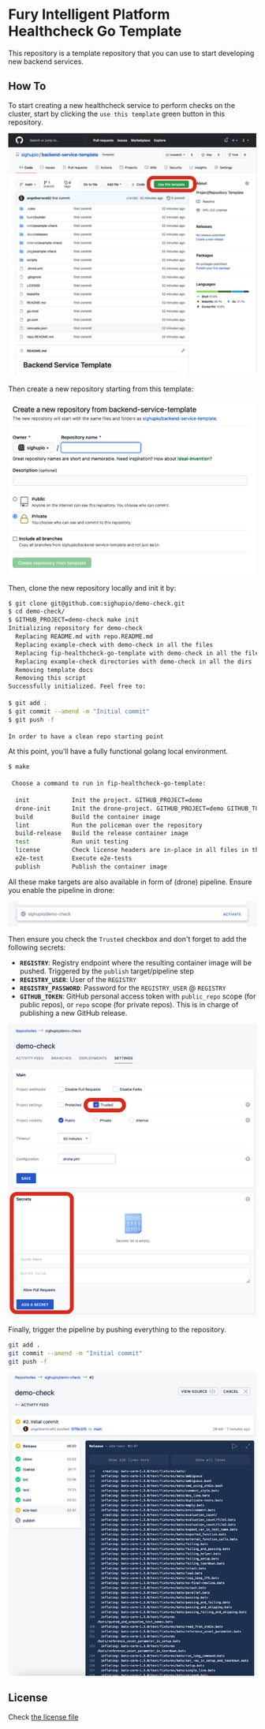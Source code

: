 # Fury Intelligent Platform Healthcheck Go Template

This repository is a template repository that you can use to start developing new backend services.

## How To

To start creating a new healthcheck service to perform checks on the cluster, start by clicking the `use this template`
green button in this repository.

![Use This Template](docs/template/use.png)

Then create a new repository starting from this template:

![New Repository](docs/template/new-repo.png)

Then, clone the new repository locally and init it by:

```bash
$ git clone git@github.com:sighupio/demo-check.git
$ cd demo-check/
$ GITHUB_PROJECT=demo-check make init
Initializing repository for demo-check
  Replacing README.md with repo.README.md
  Replacing example-check with demo-check in all the files
  Replacing fip-healthcheck-go-template with demo-check in all the files
  Replacing example-check directories with demo-check in all the dirs
  Removing template docs
  Removing this script
Successfully initialized. Feel free to:

$ git add .
$ git commit --amend -m "Initial commit"
$ git push -f

In order to have a clean repo starting point
```

At this point, you'll have a fully functional golang local environment.

```bash
$ make

 Choose a command to run in fip-healthcheck-go-template:

  init            Init the project. GITHUB_PROJECT=demo
  drone-init      Init the drone-project. GITHUB_PROJECT=demo GITHUB_TOKEN=123token321 DRONE_TOKEN=tokenhere REGISTRY=registry.sighup.io REGISTRY_USER=robotuser REGISTRY_PASSWORD=thepassword make drone-init
  build           Build the container image
  lint            Run the policeman over the repository
  build-release   Build the release container image
  test            Run unit testing
  license         Check license headers are in-place in all files in the project
  e2e-test        Execute e2e-tests
  publish         Publish the container image
```

All these make targets are also available in form of (drone) pipeline.
Ensure you enable the pipeline in drone:

![Enable pipeline](docs/template/activate-pipeline.png)

Then ensure you check the `Trusted` checkbox and don't forget to add the following secrets:

- **`REGISTRY`**: Registry endpoint where the resulting container image will be pushed.
Triggered by the `publish` target/pipeline step
- **`REGISTRY_USER`**: User of the `REGISTRY`
- **`REGISTRY_PASSWORD`**: Password for the `REGISTRY_USER` @ `REGISTRY`
- **`GITHUB_TOKEN`**: GitHub personal access token with `public_repo` scope (for public repos),
or `repo` scope (for private repos). This is in charge of publishing a new GitHub release.

![Configure pipeline](docs/template/configure-pipeline.png)

Finally, trigger the pipeline by pushing everything to the repository.

```bash
git add .
git commit --amend -m "Initial commit"
git push -f
```

![Pipeline](docs/template/pipeline.png)

## License

Check [the license file](LICENSE)
